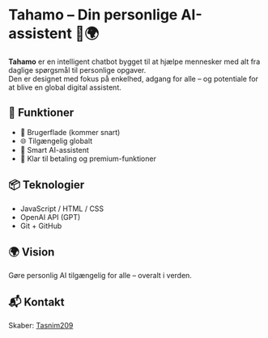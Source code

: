 # Tahamo – Din personlige AI-assistent 🤖🌍

**Tahamo** er en intelligent chatbot bygget til at hjælpe mennesker med alt fra daglige spørgsmål til personlige opgaver.  
Den er designet med fokus på enkelhed, adgang for alle – og potentiale for at blive en global digital assistent.

## 🚀 Funktioner
- 📱 Brugerflade (kommer snart)
- 🌐 Tilgængelig globalt
- 💬 Smart AI-assistent
- 💸 Klar til betaling og premium-funktioner

## 📦 Teknologier
- JavaScript / HTML / CSS
- OpenAI API (GPT)
- Git + GitHub

## 🌍 Vision
Gøre personlig AI tilgængelig for alle – overalt i verden.

## 📬 Kontakt
Skaber: [Tasnim209](https://github.com/Tasnim209)

